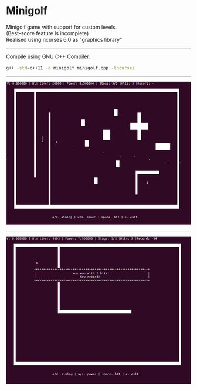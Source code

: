 # Minigolf

Minigolf game with support for custom levels.  
(Best-score feature is incomplete)  
Realised using ncurses 6.0 as "graphics library"  

---

Compile using GNU C++ Compiler:
```bash
g++ -std=c++11 -o minigolf minigolf.cpp -lncurses
```

---

![Game runs in terminal](/screenshots/game.png)

---
![Game over](/screenshots/win.png)

